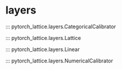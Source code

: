# layers

::: pytorch_lattice.layers.CategoricalCalibrator

::: pytorch_lattice.layers.Lattice

::: pytorch_lattice.layers.Linear

::: pytorch_lattice.layers.NumericalCalibrator
